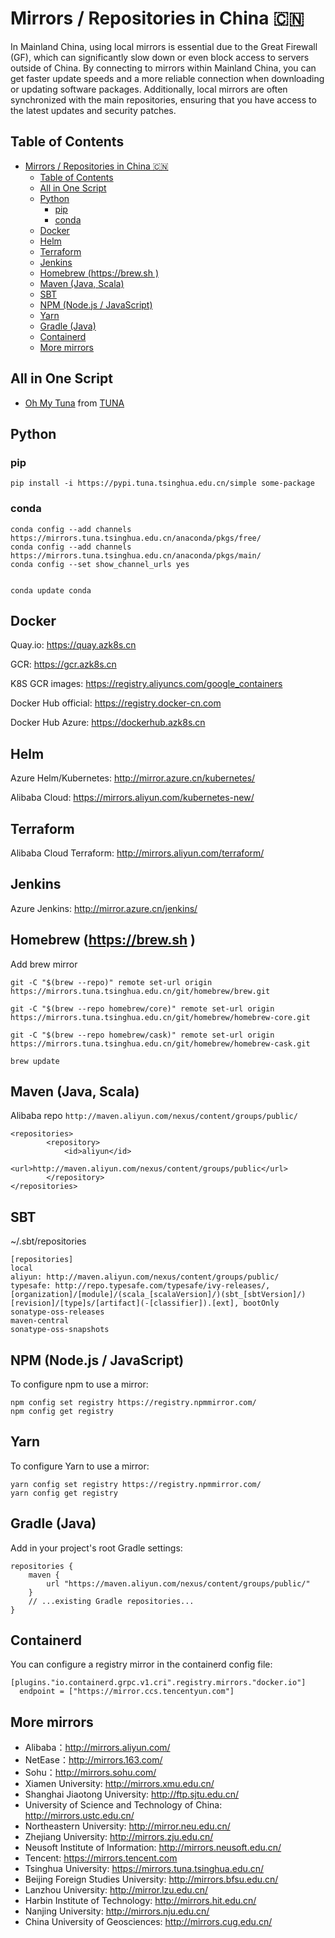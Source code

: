# Mirrors / Repositories in China 🇨🇳

In Mainland China, using local mirrors is essential due to the Great Firewall (GF), which can significantly slow down or even block access to servers outside of China. By connecting to mirrors within Mainland China, you can get faster update speeds and a more reliable connection when downloading or updating software packages. Additionally, local mirrors are often synchronized with the main repositories, ensuring that you have access to the latest updates and security patches.

## Table of Contents
- [Mirrors / Repositories in China 🇨🇳](#mirrors--repositories-in-china-)
  - [Table of Contents](#table-of-contents)
  - [All in One Script](#all-in-one-script)
  - [Python](#python)
    - [pip](#pip)
    - [conda](#conda)
  - [Docker](#docker)
  - [Helm](#helm)
  - [Terraform](#terraform)
  - [Jenkins](#jenkins)
  - [Homebrew (https://brew.sh )](#homebrew-httpsbrewsh-)
  - [Maven (Java, Scala)](#maven-java-scala)
  - [SBT](#sbt)
  - [NPM (Node.js / JavaScript)](#npm-nodejs--javascript)
  - [Yarn](#yarn)
  - [Gradle (Java)](#gradle-java)
  - [Containerd](#containerd)
  - [More mirrors](#more-mirrors)

## All in One Script
- [Oh My Tuna](https://tuna.moe/oh-my-tuna/) from [TUNA](https://github.com/tuna)

## Python

### pip
``` pip install -i https://pypi.tuna.tsinghua.edu.cn/simple some-package ```

### conda
```
conda config --add channels https://mirrors.tuna.tsinghua.edu.cn/anaconda/pkgs/free/
conda config --add channels https://mirrors.tuna.tsinghua.edu.cn/anaconda/pkgs/main/
conda config --set show_channel_urls yes


conda update conda 
```

## Docker 

Quay.io: https://quay.azk8s.cn

GCR: https://gcr.azk8s.cn

K8S GCR images: https://registry.aliyuncs.com/google_containers

Docker Hub official: https://registry.docker-cn.com

Docker Hub Azure: https://dockerhub.azk8s.cn

## Helm 

Azure Helm/Kubernetes:  http://mirror.azure.cn/kubernetes/

Alibaba Cloud: https://mirrors.aliyun.com/kubernetes-new/


## Terraform 

Alibaba Cloud Terraform: http://mirrors.aliyun.com/terraform/


## Jenkins 

Azure Jenkins: http://mirror.azure.cn/jenkins/


## Homebrew (https://brew.sh )

Add brew mirror 

```
git -C "$(brew --repo)" remote set-url origin https://mirrors.tuna.tsinghua.edu.cn/git/homebrew/brew.git

git -C "$(brew --repo homebrew/core)" remote set-url origin https://mirrors.tuna.tsinghua.edu.cn/git/homebrew/homebrew-core.git

git -C "$(brew --repo homebrew/cask)" remote set-url origin https://mirrors.tuna.tsinghua.edu.cn/git/homebrew/homebrew-cask.git

brew update
```

## Maven (Java, Scala)

Alibaba repo 
```http://maven.aliyun.com/nexus/content/groups/public/```


```
<repositories>
        <repository>
            <id>aliyun</id>
            <url>http://maven.aliyun.com/nexus/content/groups/public</url>
        </repository>
</repositories>
```

## SBT 

~/.sbt/repositories

```
[repositories]
local
aliyun: http://maven.aliyun.com/nexus/content/groups/public/
typesafe: http://repo.typesafe.com/typesafe/ivy-releases/, [organization]/[module]/(scala_[scalaVersion]/)(sbt_[sbtVersion]/)[revision]/[type]s/[artifact](-[classifier]).[ext], bootOnly
sonatype-oss-releases
maven-central
sonatype-oss-snapshots
```

## NPM (Node.js / JavaScript)
To configure npm to use a mirror:
```
npm config set registry https://registry.npmmirror.com/
npm config get registry
```

## Yarn
To configure Yarn to use a mirror:
```
yarn config set registry https://registry.npmmirror.com/
yarn config get registry
```

## Gradle (Java)
Add in your project's root Gradle settings:
```
repositories {
    maven {
        url "https://maven.aliyun.com/nexus/content/groups/public/"
    }
    // ...existing Gradle repositories...
}
```

## Containerd
You can configure a registry mirror in the containerd config file:
```
[plugins."io.containerd.grpc.v1.cri".registry.mirrors."docker.io"]
  endpoint = ["https://mirror.ccs.tencentyun.com"]
```

## More mirrors 

* Alibaba：http://mirrors.aliyun.com/
* NetEase：http://mirrors.163.com/
* Sohu：http://mirrors.sohu.com/
* Xiamen University: http://mirrors.xmu.edu.cn/
* Shanghai Jiaotong University: http://ftp.sjtu.edu.cn/
* University of Science and Technology of China: http://mirrors.ustc.edu.cn/
* Northeastern University: http://mirror.neu.edu.cn/
* Zhejiang University: http://mirrors.zju.edu.cn/
* Neusoft Institute of Information: http://mirrors.neusoft.edu.cn/
* Tencent: https://mirrors.tencent.com
* Tsinghua University: https://mirrors.tuna.tsinghua.edu.cn/
* Beijing Foreign Studies University: http://mirrors.bfsu.edu.cn/
* Lanzhou University: http://mirror.lzu.edu.cn/
* Harbin Institute of Technology: http://mirrors.hit.edu.cn/
* Nanjing University: http://mirrors.nju.edu.cn/
* China University of Geosciences: http://mirrors.cug.edu.cn/
